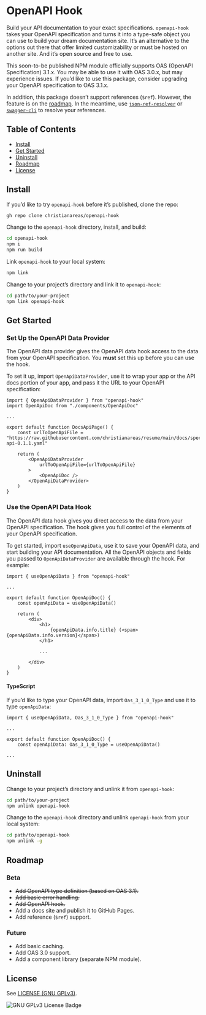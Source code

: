 # OpenAPI Hook
Build your API documentation to your exact specifications. `openapi-hook` takes your OpenAPI specification and turns it into a type-safe object you can use to build your dream documentation site. It’s an alternative to the options out there that offer limited customizability or must be hosted on another site. And it’s open source and free to use. 

This soon-to-be published NPM module officially supports OAS (OpenAPI Specification) 3.1.x. You may be able to use it with OAS 3.0.x, but may experience issues. If you’d like to use this package, consider upgrading your OpenAPI specification to OAS 3.1.x.

In addition, this package doesn’t support references (`$ref`). However, the feature is on the [roadmap](#roadmap). In the meantime, use [`json-ref-resolver`](https://github.com/stoplightio/json-ref-resolver) or [`swagger-cli`](https://github.com/APIDevTools/swagger-cli) to resolve your references.

## Table of Contents
- [Install](#install)
- [Get Started](#get-started)
- [Uninstall](#uninstall)
- [Roadmap](#roadmap)
- [License](#license)

## Install
If you’d like to try `openapi-hook` before it’s published, clone the repo:

```bash
gh repo clone christianareas/openapi-hook
```

Change to the `openapi-hook` directory, install, and build:

```bash
cd openapi-hook
npm i
npm run build
```

Link `openapi-hook` to your local system:

```bash
npm link
```

Change to your project’s directory and link it to `openapi-hook`:

```bash
cd path/to/your-project
npm link openapi-hook
```


## Get Started

### Set Up the OpenAPI Data Provider
The OpenAPI data provider gives the OpenAPI data hook access to the data from your OpenAPI specification. You **must** set this up before you can use the hook.

To set it up, import `OpenApiDataProvider`, use it to wrap your app or the API docs portion of your app, and pass it the URL to your OpenAPI specification:

```tsx
import { OpenApiDataProvider } from "openapi-hook"
import OpenApiDoc from "./components/OpenApiDoc"

...

export default function DocsApiPage() {
	const urlToOpenApiFile = "https://raw.githubusercontent.com/christianareas/resume/main/docs/spec/_versions/resume-api-0.1.1.yaml"

	return (
		<OpenApiDataProvider
			urlToOpenApiFile={urlToOpenApiFile}
		>
			<OpenApiDoc />
		</OpenApiDataProvider>
	)
}
```

### Use the OpenAPI Data Hook
The OpenAPI data hook gives you direct access to the data from your OpenAPI specification. The hook gives you full control of the elements of your OpenAPI specification.

To get started, import `useOpenApiData`, use it to save your OpenAPI data, and start building your API documentation. All the OpenAPI objects and fields you passed to `OpenApiDataProvider` are available through the hook. For example:

```tsx
import { useOpenApiData } from "openapi-hook"

...

export default function OpenApiDoc() {
	const openApiData = useOpenApiData()

	return (
		<div>
			<h1>
				{openApiData.info.title} (<span>{openApiData.info.version}</span>)
			</h1>
			
			...
			
		</div>
	)
}
```

#### TypeScript
If you’d like to type your OpenAPI data, import `Oas_3_1_0_Type` and use it to type `openApiData`:

```tsx
import { useOpenApiData, Oas_3_1_0_Type } from "openapi-hook"

...

export default function OpenApiDoc() {
	const openApiData: Oas_3_1_0_Type = useOpenApiData()

...
```


## Uninstall
Change to your project’s directory and unlink it from `openapi-hook`:

```bash
cd path/to/your-project
npm unlink openapi-hook
```

Change to the `openapi-hook` directory and unlink `openapi-hook` from your local system:

```bash
cd path/to/openapi-hook
npm unlink -g
```


## Roadmap

### Beta
- ~~Add OpenAPI type definition (based on OAS 3.1).~~
- ~~Add basic error handling.~~
- ~~Add OpenAPI hook.~~
- Add a docs site and publish it to GitHub Pages.
- Add reference (`$ref`) support.

### Future
- Add basic caching.
- Add OAS 3.0 support.
- Add a component library (separate NPM module).


## License
See [LICENSE (GNU GPLv3)](./LICENSE).

![GNU GPLv3 License Badge](https://img.shields.io/github/license/christianareas/openapi-hook)
